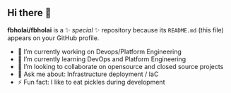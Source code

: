 ## Hi there 👋

**fbholai/fbholai** is a ✨ _special_ ✨ repository because its `README.md` (this file) appears on your GitHub profile.


- 🔭 I’m currently working on Devops/Platform Engineering
- 🌱 I’m currently learning DevOps and Platform Engineering
- 👯 I’m looking to collaborate on opensource and closed source projects
- 💬 Ask me about: Infrastructure deployment / IaC
- ⚡ Fun fact: I like to eat pickles during development

